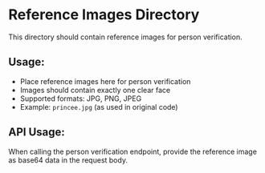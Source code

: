 # Reference Images Directory

This directory should contain reference images for person verification.

## Usage:
- Place reference images here for person verification
- Images should contain exactly one clear face
- Supported formats: JPG, PNG, JPEG
- Example: `princee.jpg` (as used in original code)

## API Usage:
When calling the person verification endpoint, provide the reference image as base64 data in the request body.
